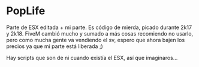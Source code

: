 # PopLife
Parte de ESX editada + mi parte. Es código de mierda, picado durante 2k17 y 2k18. FiveM cambió mucho y sumado a más cosas recomiendo no usarlo, pero como mucha gente va vendiendo el sv, espero que ahora bajen los precios ya que mi parte está liberada ;)

Hay scripts que son de ni cuando existía el ESX, así que imaginaros...
